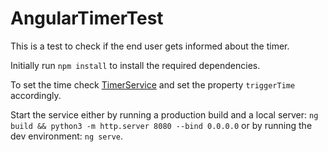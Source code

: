 # AngularTimerTest

This is a test to check if the end user gets informed about the timer.

Initially run `npm install` to install the required dependencies.

To set the time check [TimerService](src/app/timer.service.ts#L9) and set the property `triggerTime` accordingly.

Start the service either by running a production build and a local server: `ng build && python3 -m http.server 8080 --bind 0.0.0.0` or by running the dev environment: `ng serve`. 
